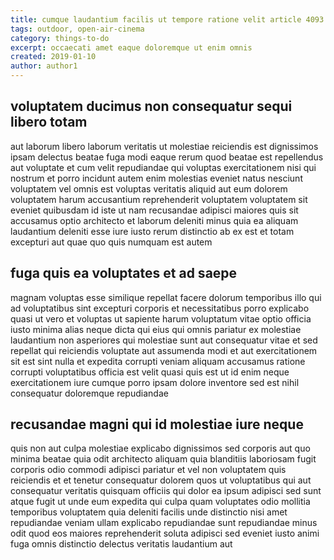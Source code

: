 ```yaml
---
title: cumque laudantium facilis ut tempore ratione velit article 4093
tags: outdoor, open-air-cinema
category: things-to-do
excerpt: occaecati amet eaque doloremque ut enim omnis
created: 2019-01-10
author: author1
---
```


## voluptatem ducimus non consequatur sequi libero totam

aut laborum libero laborum veritatis ut molestiae reiciendis est dignissimos ipsam delectus beatae fuga modi eaque rerum quod beatae est repellendus aut voluptate et cum velit repudiandae qui voluptas exercitationem nisi qui nostrum et porro incidunt autem enim molestias eveniet natus nesciunt voluptatem vel omnis est voluptas veritatis aliquid aut eum dolorem voluptatem harum accusantium reprehenderit voluptatem voluptatem sit eveniet quibusdam id iste ut nam recusandae adipisci maiores quis sit accusamus optio architecto et laborum deleniti minus quia ea aliquam laudantium deleniti esse iure iusto rerum distinctio ab ex est et totam excepturi aut quae quo quis numquam est autem

## fuga quis ea voluptates et ad saepe

magnam voluptas esse similique repellat facere dolorum temporibus illo qui ad voluptatibus sint excepturi corporis et necessitatibus porro explicabo quasi ut vero et voluptas ut sapiente harum voluptatum vitae optio officia iusto minima alias neque dicta qui eius qui omnis pariatur ex molestiae laudantium non asperiores qui molestiae sunt aut consequatur vitae et sed repellat qui reiciendis voluptate aut assumenda modi et aut exercitationem sit est sint nulla et expedita corrupti veniam aliquam accusamus ratione corrupti voluptatibus officia est velit quasi quis est ut id enim neque exercitationem iure cumque porro ipsam dolore inventore sed est nihil consequatur doloremque repudiandae

## recusandae magni qui id molestiae iure neque

quis non aut culpa molestiae explicabo dignissimos sed corporis aut quo minima beatae quia odit architecto aliquam quia blanditiis laboriosam fugit corporis odio commodi adipisci pariatur et vel non voluptatem quis reiciendis et et tenetur consequatur dolorem quos ut voluptatibus qui aut consequatur veritatis quisquam officiis qui dolor ea ipsum adipisci sed sunt atque fugit ut unde eum expedita qui culpa quam voluptates odio mollitia temporibus voluptatem quia deleniti facilis unde distinctio nisi amet repudiandae veniam ullam explicabo repudiandae sunt repudiandae minus odit quod eos maiores reprehenderit soluta adipisci sed eveniet iusto animi fuga omnis distinctio delectus veritatis laudantium aut
